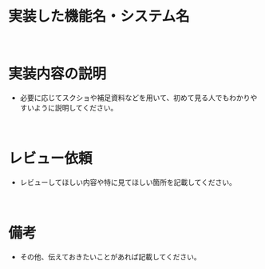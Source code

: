 # 実装した機能名・システム名

<br>

# 実装内容の説明
- 必要に応じてスクショや補足資料などを用いて、初めて見る人でもわかりやすいように説明してください。

<br>

# レビュー依頼
- レビューしてほしい内容や特に見てほしい箇所を記載してください。

<br>

# 備考
- その他、伝えておきたいことがあれば記載してください。